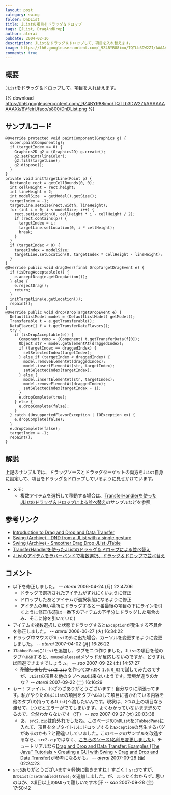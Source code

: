 ```yaml
---
layout: post
category: swing
folder: DnDList
title: JListの項目をドラッグ＆ドロップ
tags: [JList, DragAndDrop]
author: aterai
pubdate: 2004-02-16
description: JListをドラッグ＆ドロップして、項目を入れ替えます。
image: https://lh6.googleusercontent.com/_9Z4BYR88imo/TQTLb3DW2ZI/AAAAAAAAAXk/8VfeirUfaoo/s800/DnDList.png
comments: true
---
```

## 概要
`JList`をドラッグ＆ドロップして、項目を入れ替えます。

{% download https://lh6.googleusercontent.com/_9Z4BYR88imo/TQTLb3DW2ZI/AAAAAAAAAXk/8VfeirUfaoo/s800/DnDList.png %}

## サンプルコード
<pre class="prettyprint"><code>@Override protected void paintComponent(Graphics g) {
  super.paintComponent(g);
  if (targetIndex &gt;= 0) {
    Graphics2D g2 = (Graphics2D) g.create();
    g2.setPaint(lineColor);
    g2.fill(targetLine);
    g2.dispose();
  }
}
private void initTargetLine(Point p) {
  Rectangle rect = getCellBounds(0, 0);
  int cellHeight = rect.height;
  int lineHeight = 2;
  int modelSize  = getModel().getSize();
  targetIndex = -1;
  targetLine.setSize(rect.width, lineHeight);
  for (int i = 0; i &lt; modelSize; i++) {
    rect.setLocation(0, cellHeight * i - cellHeight / 2);
    if (rect.contains(p)) {
      targetIndex = i;
      targetLine.setLocation(0, i * cellHeight);
      break;
    }
  }
  if (targetIndex &lt; 0) {
    targetIndex = modelSize;
    targetLine.setLocation(0, targetIndex * cellHeight - lineHeight);
  }
}
@Override public void dragOver(final DropTargetDragEvent e) {
  if (isDragAcceptable(e)) {
    e.acceptDrag(e.getDropAction());
  } else {
    e.rejectDrag();
    return;
  }
  initTargetLine(e.getLocation());
  repaint();
}
@Override public void drop(DropTargetDropEvent e) {
  DefaultListModel model = (DefaultListModel) getModel();
  Transferable t = e.getTransferable();
  DataFlavor[] f = t.getTransferDataFlavors();
  try {
    if (isDropAcceptable(e)) {
      Component comp = (Component) t.getTransferData(f[0]);
      Object str = model.getElementAt(draggedIndex);
      if (targetIndex == draggedIndex) {
        setSelectedIndex(targetIndex);
      } else if (targetIndex &lt; draggedIndex) {
        model.removeElementAt(draggedIndex);
        model.insertElementAt(str, targetIndex);
        setSelectedIndex(targetIndex);
      } else {
        model.insertElementAt(str, targetIndex);
        model.removeElementAt(draggedIndex);
        setSelectedIndex(targetIndex - 1);
      }
      e.dropComplete(true);
    } else {
      e.dropComplete(false);
    }
  } catch (UnsupportedFlavorException | IOException ex) {
    e.dropComplete(false);
  }
  e.dropComplete(false);
  targetIndex = -1;
  repaint();
}
</code></pre>

## 解説
上記のサンプルでは、ドラッグソースとドラッグターゲットの両方を`JList`自身に設定して、項目をドラッグ＆ドロップしているように見せかけています。

- メモ:
    - 複数アイテムを選択して移動する場合は、[TransferHandlerを使ったJListのドラッグ＆ドロップによる並べ替え](http://ateraimemo.com/Swing/DnDReorderList.html)のサンプルなどを参照

<!-- dummy comment line for breaking list -->

## 参考リンク
- [Introduction to Drag and Drop and Data Transfer](https://docs.oracle.com/javase/tutorial/uiswing/dnd/intro.html)
- [Swing (Archive) - DND from a JList with a single gesture](https://community.oracle.com/thread/1487942)
- [Swing (Archive) - Smoother Drag Drop JList JTable](https://community.oracle.com/thread/1487416)
- [TransferHandlerを使ったJListのドラッグ＆ドロップによる並べ替え](http://ateraimemo.com/Swing/DnDReorderList.html)
- [JListのアイテムをラバーバンドで複数選択、ドラッグ＆ドロップで並べ替え](http://ateraimemo.com/Swing/DragSelectDropReordering.html)

<!-- dummy comment line for breaking list -->

## コメント
- 以下を修正しました。 -- *aterai* 2006-04-24 (月) 22:47:06
    - ドラッグで選択されたアイテムがずれにくいように修正
    - ドロップしたあとアイテムが選択状態になるように修正
    - アイテムの無い場所にドラッグすると一番最後の項目の下にラインを引くように修正(以前は一番下のアイテムの下半分にドラッグした場合のみ、そこに線を引いていた)
- アイテムを複数選択した状態でドラッグすると`Exception`が発生する不具合を修正しました。 -- *aterai* 2006-06-27 (火) 16:34:22
- ドラッグ中マウスが`JList`の外に出た場合、カーソルを変更するように変更しました。 -- *aterai* 2007-04-02 (月) 16:26:22
- `JTabbedPane`に`JList`を追加し、タブをニつ作りました。`JList`の項目を他のタブへ`D&D`すると、`mouseReleased`メソッドが反応しないのですが、どうすれば回避できますでしょうヵ。 -- *sao* 2007-09-22 (土) 14:57:27
    - ~~削除しました `src2.zip`~~ を作って`XP`+`JDK 1.6.0_02`で試してみたのですが、`JList`の項目を他のタブへ`D&D`出来ないようです。環境が違うのかな？ -- *aterai* 2007-09-22 (土) 16:16:29
- ぉー！ファイル、わざわざありがとうございます！自分なりに頑張ってます。私がやりたのは`JList`の項目をタブへ`D&D`して項目に書かれている内容を他のタブ(の持ってる`JList`)へ渡したいんです。現状は、`2`つ以上の項目なら渡せて、`1`つだとエラーがでてしまいます。よくわかっていないまま進めてるので、全然わからないです（汗） -- *sao* 2007-09-27 (木) 20:03:38
    - あ、`src2.zip`は的外れでしたね。このページの`DnDList`を`JTabbedPane`に入れて、項目をタブタイトルにドロップすると`Exception`の発生するバグがあるのかも？と勘違いしていました。このページのサンプルを改造するなら、`src2.zip`ではなく、[こちらのソース(名前を変更しました)](https://ateraimemo.com/swing/dropontabtitle/src.zip)、チュートリアルなら[Drag and Drop and Data Transfer: Examples (The Java™ Tutorials > Creating a GUI with Swing > Drag and Drop and Data Transfer)](https://docs.oracle.com/javase/tutorial/uiswing/examples/dnd/index.html#DragListDemo)が参考になるかも。 -- *aterai* 2007-09-28 (金) 02:24:23
- `src3`ありがとうございます☆軽快に動きますね！すごく！`src3`ですが、`DnDList`に`setEnabled(true);`を追加しました。が、まったくわからず…思いのほか、`2`項目以上の`D&D`って難しいですネ(汗 -- *sao* 2007-09-28 (金) 17:50:42

<!-- dummy comment line for breaking list -->

